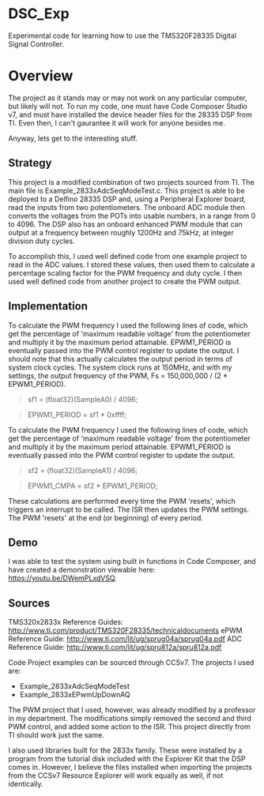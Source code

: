 # DSC_Exp
Experimental code for learning how to use the TMS320F28335 Digital Signal Controller.

# Overview
The project as it stands may or may not work on any particular computer, but likely will not. To run my code, one must have 
Code Composer Studio v7, and must have installed the device header files for the 28335 DSP from TI. Even then, I can't 
gaurantee it will work for anyone besides me.

Anyway, lets get to the interesting stuff.

## Strategy
This project is a modified combination of two projects sourced from TI. The main file is Example_2833xAdcSeqModeTest.c. This project
is able to be deployed to a Delfino 28335 DSP and, using a Peripheral Explorer board, read the inputs from two potentiometers. The onboard
ADC module then converts the voltages from the POTs into usable numbers, in a range from 0 to 4096. 
The DSP also has an onboard enhanced PWM module that can output at a frequency between roughly 1200Hz and 75kHz, at integer division duty cycles.

To accomplish this, I used well defined code from one example project to read in the ADC values. I stored these values, then used them to
calculate a percentage scaling factor for the PWM frequency and duty cycle. I then used well defined code from another project to create
the PWM output.

## Implementation
To calculate the PWM frequency I used the following lines of code, which get the percentage of 'maximum readable voltage' from the potentiometer
and multiply it by the maximum period attainable. EPWM1_PERIOD is eventually passed into the PWM control register to update the output.
I should note that this actually calculates the output period in terms of system clock cycles. The system clock runs at 150MHz, and with 
my settings, the output frequency of the PWM, Fs = 150,000,000 / (2 * EPWM1_PERIOD).
> sf1 = (float32)(SampleA0) / 4096;

> EPWM1_PERIOD = sf1 * 0xffff;

To calculate the PWM frequency I used the following lines of code, which get the percentage of 'maximum readable voltage' from the potentiometer
and multiply it by the maximum period attainable. EPWM1_PERIOD is eventually passed into the PWM control register to update the output.
> sf2 = (float32)(SampleA1) / 4096;

> EPWM1_CMPA = sf2 * EPWM1_PERIOD;

These calculations are performed every time the PWM 'resets', which triggers an interrupt to be called. The ISR then updates the PWM settings.
The PWM 'resets' at the end (or beginning) of every period.

## Demo
I was able to test the system using built in functions in Code Composer, and have created a demonstration viewable here: https://youtu.be/DWemPLxdVSQ.

## Sources
TMS320x2833x Reference Guides: http://www.ti.com/product/TMS320F28335/technicaldocuments
ePWM Reference Guide: http://www.ti.com/lit/ug/sprug04a/sprug04a.pdf
ADC Reference Guide: http://www.ti.com/lit/ug/spru812a/spru812a.pdf

Code Project examples can be sourced through CCSv7. The projects I used are:
* Example_2833xAdcSeqModeTest
* Example_2833xEPwmUpDownAQ

The PWM project that I used, however, was already modified by a professor in my department. The modifications simply removed
the second and third PWM control, and added some action to the ISR. This project directly from TI should work just the same.

I also used libraries built for the 2833x family. These were installed by a program from the tutorial disk included with the Explorer Kit that the DSP comes in. However, I believe the files installed when importing the projects from the CCSv7 Resource Explorer will work equally as well, if not identically.
